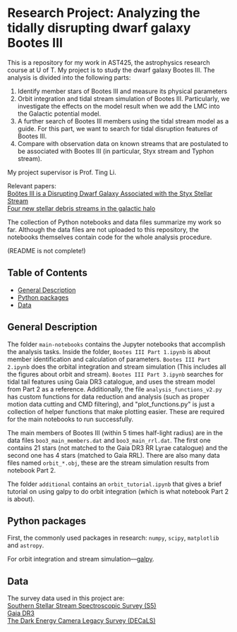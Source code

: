 # Research Project: Analyzing the tidally disrupting dwarf galaxy Bootes III

This is a repository for my work in AST425, the astrophysics research course at 
U of T. My project is to study the dwarf galaxy Bootes III. The analysis is divided 
into the following parts: 
1. Identify member stars of Bootes III and measure its physical parameters
2. Orbit integration and tidal stream simulation of Bootes III. Particularly, we investigate 
the effects on the model result when we add the LMC into the Galactic potential model.
3. A further search of Bootes III members using the tidal stream model as a guide. For this
part, we want to search for tidal disruption features of Bootes III.
4. Compare with observation data on known streams that are postulated to be associated 
with Bootes III (in particular, Styx stream and Typhon stream). 

My project supervisor is Prof. Ting Li.

Relevant papers:\
[Boötes III is a Disrupting Dwarf Galaxy Associated with the Styx Stellar Stream](https://iopscience.iop.org/article/10.3847/1538-4357/aad8c1)\
[Four new stellar debris streams in the galactic halo](https://iopscience.iop.org/article/10.1088/0004-637X/693/2/1118)

The collection of Python notebooks and data files summarize my work so far. 
Although the data files are not uploaded to this repository, the notebooks
themselves contain code for the whole analysis procedure.

(README is not complete!)

## Table of Contents
* [General Description](#general-description)
* [Python packages](#python-packages)
* [Data](#data)

## General Description
The folder `main-notebooks` contains the Jupyter notebooks that accomplish the analysis tasks. Inside the folder, `Bootes III Part 1.ipynb` is about member identification and calculation of parameters. `Bootes III Part 2.ipynb` does the orbital integration and stream simulation (This includes all the figures about orbit and stream). `Bootes III Part 3.ipynb` searches for tidal tail features using Gaia DR3 catalogue, and uses the stream model from Part 2 as a reference. Additionally, the file `analysis_functions_v2.py` has custom functions for data reduction and analysis (such as proper motion data cutting and CMD filtering), and "plot_functions.py" is just a collection of helper functions that make plotting easier. These are required for the main notebooks to run successfully.

The main members of Bootes III (within 5 times half-light radius) are in the data files `boo3_main_members.dat` and `boo3_main_rrl.dat`. The first one contains 21 stars (not matched to the Gaia DR3 RR Lyrae catalogue) and the second one has 4 stars (matched to Gaia RRL). There are also many data files named `orbit_*.obj`, these are the stream simulation results from notebook Part 2.

The folder `additional` contains an `orbit_tutorial.ipynb` that gives a brief tutorial on using galpy to do orbit integration (which is what notebook Part 2 is about).

## Python packages
First, the commonly used packages in research: `numpy`, `scipy`, `matplotlib` and `astropy`. 

For orbit integration and stream simulation––[galpy](https://docs.galpy.org/en/v1.8.1/index.html).

## Data
The survey data used in this project are:\
[Southern Stellar Stream Spectroscopic Survey (S5)](https://s5collab.github.io)\
[Gaia DR3](https://www.cosmos.esa.int/web/gaia/data-release-3)\
[The Dark Energy Camera Legacy Survey (DECaLS)](https://www.legacysurvey.org/dr9/description/)
